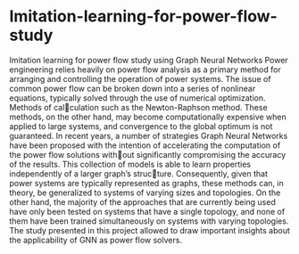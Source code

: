 # Imitation-learning-for-power-flow-study
Imitation learning for power flow study using Graph Neural Networks
Power engineering relies heavily on power flow analysis as a primary method
for arranging and controlling the operation of power systems. The issue of
common power flow can be broken down into a series of nonlinear equations,
typically solved through the use of numerical optimization. Methods of calculation such as the Newton-Raphson method. These methods, on the other
hand, may become computationally expensive when applied to large systems,
and convergence to the global optimum is not guaranteed. In recent years,
a number of strategies Graph Neural Networks have been proposed with the
intention of accelerating the computation of the power flow solutions without significantly compromising the accuracy of the results. This collection
of models is able to learn properties independently of a larger graph’s structure. Consequently, given that power systems are typically represented as
graphs, these methods can, in theory, be generalized to systems of varying
sizes and topologies. On the other hand, the majority of the approaches that
are currently being used have only been tested on systems that have a single
topology, and none of them have been trained simultaneously on systems
with varying topologies.
The study presented in this project allowed to draw important insights about
the applicability of GNN as power flow solvers.
